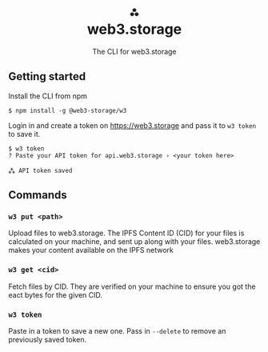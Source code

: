 <h1 align="center">⁂<br/>web3.storage</h1>
<p align="center">The CLI for web3.storage</p>

## Getting started 

Install the CLI from npm 

```console
$ npm install -g @web3-storage/w3
```

Login in and create a token on https://web3.storage and pass it to `w3 token` to save it.

```console
$ w3 token
? Paste your API token for api.web3.storage › <your token here>

⁂ API token saved
```

## Commands

### `w3 put <path>`

Upload files to web3.storage. The IPFS Content ID (CID) for your files is calculated on your machine, and sent up along with your files. web3.storage makes your content available on the IPFS network

### `w3 get <cid>`

Fetch files by CID. They are verified on your machine to ensure you got the eact bytes for the given CID.

### `w3 token`

Paste in a token to save a new one. Pass in `--delete` to remove an previously saved token.